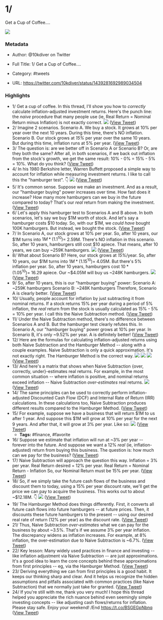 # 1/
Get a Cup of Coffee....

![](https://pbs.twimg.com/profile_images/1248079061043183616/RUaZCHOi.jpg)

### Metadata

- Author: @10kdiver on Twitter
- Full Title: 1/
Get a Cup of Coffee....
- Category: #tweets


- URL: https://twitter.com/10kdiver/status/1439281692989034504

### Highlights

- 1/
  Get a cup of coffee.
  In this thread, I'll show you how to *correctly* calculate inflation-adjusted investment returns.
  Here's the punch line: the *naive* procedure that many people use (ie, Real Return = Nominal Return minus Inflation) is not exactly correct. 
  ![](https://pbs.twimg.com/media/E_kQUPeVUAIx5oo.jpg) ([View Tweet](https://twitter.com/10kdiver/status/1439281692989034504))
- 2/
  Imagine 2 scenarios.
  Scenario A. We buy a stock. It grows at 10% per year over the next 10 years. During this time, there's NO inflation.
  Scenario B. Our stock grows at *15%* per year over the same 10 years. But during this time, inflation runs at 5% per year. ([View Tweet](https://twitter.com/10kdiver/status/1439281696268902401))
- 3/
  The question is: are we better off in Scenario A or Scenario B?
  Or, are they both the same? After all, in both scenarios, if we back out inflation from the stock's growth, we get the same result: 10% - 0% = 15% - 5% = 10%.
  What do you think? ([View Tweet](https://twitter.com/10kdiver/status/1439281699259437057))
- 4/
  In his 1980 Berkshire letter, Warren Buffett proposed a simple way to account for inflation while measuring investment returns.
  I like to call this the "hamburger test". 👇 
  ![](https://pbs.twimg.com/media/E_kdJwhUUAEXLgr.jpg) ([View Tweet](https://twitter.com/10kdiver/status/1439281704410046464))
- 5/
  It's common sense.
  Suppose we make an investment.
  And as a result, our "hamburger buying" power increases over time.
  How fast does it increase? How many more hamburgers can we buy in the future compared to today?
  That's our *real* return from making the investment. ([View Tweet](https://twitter.com/10kdiver/status/1439281707002187783))
- 6/
  Let's apply this hamburger test to Scenarios A and B above.
  In both scenarios, let's say we buy $1M worth of stock.
  And let's say a hamburger costs $10 today.
  So, with our $1M, we *could have* bought 100K hamburgers.
  But instead, we bought the stock. ([View Tweet](https://twitter.com/10kdiver/status/1439281708826722311))
- 7/
  In Scenario A, our stock grows at 10% per year.
  So, after 10 years, our $1M turns into $1M * (1.1^10) = ~$2.59M.
  There's NO inflation in this scenario.
  So, after 10 years, hamburgers still cost $10 apiece.
  That means, after 10 years, we can buy ~259K hamburgers. 
  ![](https://pbs.twimg.com/media/E_kl2IsVkAEys8e.jpg) ([View Tweet](https://twitter.com/10kdiver/status/1439281713297780740))
- 8/
  What about Scenario B?
  Here, our stock grows at *15%*/year. So, after 10 years, our $1M turns into $1M * (1.15^10) = ~$4.05M.
  But there's 5% inflation per year.
  So, after 10 years, hamburgers cost $10 * (1.05^10) = ~$16.29 apiece.
  Our ~$4.05M will buy us ~248K hamburgers. 
  ![](https://pbs.twimg.com/media/E_kmtwmVkAkyauw.jpg) ([View Tweet](https://twitter.com/10kdiver/status/1439281718322601991))
- 9/
  So, after 10 years, this is our "hamburger buying" power:
  Scenario A: ~259K hamburgers
  Scenario B: ~248K hamburgers
  Therefore, Scenario A is clearly better. ([View Tweet](https://twitter.com/10kdiver/status/1439281721032118278))
- 10/
  Usually, people account for inflation by just subtracting it from nominal returns.
  If a stock returns 15% per year during a period of 5% inflation, the *real* return from the stock is usually calculated as 15% - 5% = 10% per year.
  I call this the Naive Subtraction method. ([View Tweet](https://twitter.com/10kdiver/status/1439281722793730049))
- 11/
  Under the Naive Subtraction method, there's no difference between Scenarios A and B.
  But the hamburger test clearly refutes this.
  In Scenario A, our "hamburger buying" power grows at 10% per year. In Scenario B, it's only ~9.52% per year.
  A is definitely better! ([View Tweet](https://twitter.com/10kdiver/status/1439281724735701003))
- 12/
  Here are the formulas for calculating inflation-adjusted returns using both Naive Subtraction and the Hamburger Method -- along with a couple examples.
  Naive Subtraction is only a quick approximation. It's not exactly right.
  The Hamburger Method is the correct way. 
  ![](https://pbs.twimg.com/media/E_k12fEVgAMRicu.jpg) 
  ![](https://pbs.twimg.com/media/E_k12e5VcAQSobT.jpg) 
  ![](https://pbs.twimg.com/media/E_k12e7VQAIxBNR.jpg) ([View Tweet](https://twitter.com/10kdiver/status/1439281729936584709))
- 13/
  And here's a matrix that shows when Naive Subtraction {over, correctly, under}-estimates real returns.
  For example, in the most common situation -- where inflation is positive, and nominal returns exceed inflation -- Naive Subtraction *over-estimates* real returns. 
  ![](https://pbs.twimg.com/media/E_k7mdRUYAIxXKS.jpg) ([View Tweet](https://twitter.com/10kdiver/status/1439281734911082496))
- 14/
  The same principles can be used to correctly perform inflation-adjusted Discounted Cash Flow (DCF) and Internal Rate of Return (IRR) calculations.
  In these calculations too, Naive Subtraction produces different results compared to the Hamburger Method. ([View Tweet](https://twitter.com/10kdiver/status/1439281737318629382))
- 15/
  For example, suppose we have a business that will return $1M to us after 1 year.
  And suppose this $1M will grow at 10% per year for the next 9 years.
  And after that, it will grow at 3% per year.
  Like so: 
  ![](https://pbs.twimg.com/media/E_lCoGgUUAMh3LJ.jpg) ([View Tweet](https://twitter.com/10kdiver/status/1439281741810651137))
    - **Tags:** #finance, #favorite
- 16/
  Suppose we estimate that inflation will run at ~3% per year -- forever into the future.
  And suppose we want a 12% *real* (ie, inflation-adjusted) return from buying this business.
  The question is: how much can we pay for the business? ([View Tweet](https://twitter.com/10kdiver/status/1439281744318926849))
- 17/
  Naive Subtraction will approach the question this way.
  Inflation = 3% per year.
  Real Return desired = 12% per year.
  Real Return = Nominal Return - Inflation
  So, our Nominal Return must be 15% per year. ([View Tweet](https://twitter.com/10kdiver/status/1439281745942089734))
- 18/
  So, if we simply take the future cash flows of the business and discount them to today, using a 15% per year discount rate, we'll get the price we can pay to acquire the business.
  This works out to about ~$12.18M. 👇 
  ![](https://pbs.twimg.com/media/E_lHk7EVIAYSgQg.jpg) ([View Tweet](https://twitter.com/10kdiver/status/1439281750069317634))
- 19/
  The Hamburger Method does things differently.
  First, it converts all future cash flows into future hamburgers -- at future prices.
  Then, it discounts these future hamburgers to the present -- using our desired real rate of return (12% per year) as the discount rate. ([View Tweet](https://twitter.com/10kdiver/status/1439281752464187397))
- 21/
  Thus, Naive Subtraction *over-estimates* what we can pay for the business by about ~3.5%.
  That's if we assume 3% per year inflation.
  The discrepancy widens as inflation increases. For example, at 8% inflation, the over-estimation due to Naive Subtraction is ~6.7%. ([View Tweet](https://twitter.com/10kdiver/status/1439281761012228101))
- 22/
  Key lesson:
  Many widely used practices in finance and investing -- like inflation adjustment via Naive Subtraction -- are just approximations.
  It's a good idea to learn the core concepts behind these approximations from first principles -- eg, via the Hamburger Method. ([View Tweet](https://twitter.com/10kdiver/status/1439281762673201152))
- 23/
  Deriving everything we can from first principles is a good habit.
  It keeps our thinking sharp and clear.
  And it helps us recognize the hidden assumptions and pitfalls associated with common practices (like Naive Subtraction) that we normally just take for granted. ([View Tweet](https://twitter.com/10kdiver/status/1439281764376088576))
- 24/
  If you're still with me, thank you very much!
  I hope this thread helped you appreciate the rich nuance behind even seemingly simple investing concepts -- like adjusting cash flows/returns for inflation.
  Please stay safe. Enjoy your weekend!
  /End https://t.co/BSGEGpNbnq ([View Tweet](https://twitter.com/10kdiver/status/1439281798396055557))
